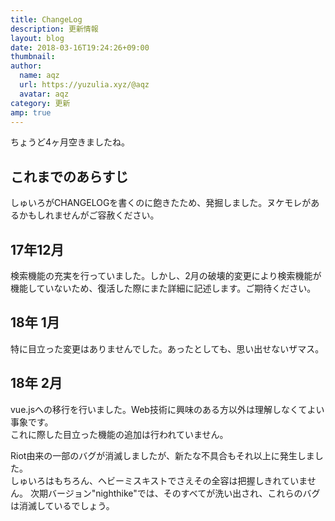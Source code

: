 ```yaml
---
title: ChangeLog
description: 更新情報
layout: blog
date: 2018-03-16T19:24:26+09:00
thumbnail: 
author:
  name: aqz
  url: https://yuzulia.xyz/@aqz
  avatar: aqz
category: 更新
amp: true
---
```

ちょうど4ヶ月空きましたね。

## これまでのあらすじ
しゅいろがCHANGELOGを書くのに飽きたため、発掘しました。ヌケモレがあるかもしれませんがご容赦ください。

## 17年12月
検索機能の充実を行っていました。しかし、2月の破壊的変更により検索機能が機能していないため、復活した際にまた詳細に記述します。ご期待ください。

## 18年 1月
特に目立った変更はありませんでした。あったとしても、思い出せないザマス。

## 18年 2月
vue.jsへの移行を行いました。Web技術に興味のある方以外は理解しなくてよい事象です。  
これに際した目立った機能の追加は行われていません。

Riot由来の一部のバグが消滅しましたが、新たな不具合もそれ以上に発生しました。  
しゅいろはもちろん、ヘビーミスキストでさえその全容は把握しきれていません。
次期バージョン"nighthike"では、そのすべてが洗い出され、これらのバグは消滅しているでしょう。
